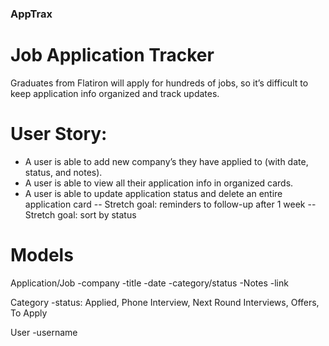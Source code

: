 ### AppTrax

# Job Application Tracker

Graduates from Flatiron will apply for hundreds of jobs, so it’s difficult to keep application info organized and track updates. 

# User Story:
 - A user is able to add new company’s they have applied to (with date, status, and notes).
 - A user is able to view all their application info in organized cards. 
 - A user is able to update application status and delete an entire application card
        -- Stretch goal: reminders to follow-up after 1 week
        -- Stretch goal: sort by status
# Models

Application/Job 
-company 
-title
-date
-category/status
-Notes 
-link

Category
-status: Applied, Phone Interview, Next Round Interviews, Offers, To Apply 

User
-username
